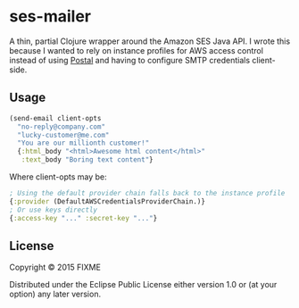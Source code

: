 # ses-mailer

A thin, partial Clojure wrapper around the Amazon SES Java API. I wrote this because I wanted to 
rely on instance profiles for AWS access control instead of using [Postal](https://github.com/drewr/postal) and having to 
configure SMTP credentials client-side.

## Usage

```clj
(send-email client-opts
  "no-reply@company.com"
  "lucky-customer@me.com"
  "You are our millionth customer!"
  {:html_body "<html>Awesome html content</html>"
   :text_body "Boring text content"}
```

Where client-opts may be:

```clj
; Using the default provider chain falls back to the instance profile
{:provider (DefaultAWSCredentialsProviderChain.)}
; Or use keys directly
{:access-key "..." :secret-key "..."}

```

## License

Copyright © 2015 FIXME

Distributed under the Eclipse Public License either version 1.0 or (at
your option) any later version.
